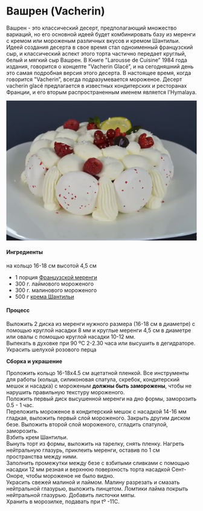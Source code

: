 # Вашрен (Vacherin)

Вашрен - это классический десерт, предполагающий множество вариаций, но его основной идеей будет комбинировать базу из меренги с кремом или мороженым различных вкусов и кремом Шантильи. Идеей создания десерта в свое время стал одноименный французский сыр, и классический аспект этого торта частично передает круглый, белый и мягкий сыр Вашрен.
В Книге "Larousse de Cuisine” 1984 года издания, говорится о концепте "Vacherin Glacé”, и на сегодняшний день это самая подробная версия этого десерта. В настоящее время, когда говорится "Vacherin”, всегда подразумевается мороженое. Десерт vacherin glacé предлагается в известных кондитерских и ресторанах Франции, и его вторым распространенным именем является l'Hymalaya.

![Vacherin](../../pics/vacherin.png)

#### Ингредиенты

на кольцо 16-18 см высотой 4,5 см

* 1 порция [Французской меренги](https://mars9n9.github.io/cakes/Базовый/Меренги/french_meringue.html)
* 300 г. лаймового мороженого
* 300 г. малинового мороженого
* 500 г [крема Шантильи](https://mars9n9.github.io/cakes/%D0%91%D0%B0%D0%B7%D0%BE%D0%B2%D1%8B%D0%B9/%D0%91%D0%B0%D0%B7%D0%BE%D0%B2%D1%8B%D0%B5%20%D0%BA%D1%80%D0%B5%D0%BC%D1%8B/chantilly.html)

#### Процесс

Выложить 2 диска из меренги нужного размера (16-18 см в диаметре) с помощью круглой насадки 8 мм и круглые меренги 4,5 см в диаметре или овалы с помощью круглой насадки 10-12 мм.  
Выпекать в духовке при 90 ºC 2-2.30 часа или высушить в дегидраторе.  
Украсить шелухой розового перца

**Сборка и украшение**

Проложить кольцо 16-18x4.5 см ацетатной пленкой. Все инструменты для работы (кольца, силиконовая спатула, скребок, кондитерский мешок и насадка) с мороженым **должны быть заморожены**, чтобы не нарушить правильную текстуру мороженого.  
Положить первый диск высушенной меренги на дно формы, заморозить 0.5 - 1 час.  
Переложить мороженое в кондитерский мешок с насадкой 14-16 мм гладкая, выложить первый слой мороженого. Закрыть другим диском безе. Выложить второй слой мороженого, сгладить спатулой, заморозить.  
Взбить крем Шантильи.  
Вынуть торт из формы, выложить на тарелку, снять пленку. Нагреть нейтральную глазурь, приклеить меренги, оставив по 1 см пространства между ними.  
Заполнить промежутки между безе с взбитыми сливками с помощью насадки 12 мм резная и верхнюю поверхность торта насадкой Сент-Оноре, чтобы мороженое не было видно.  
Украсить свежей малиной и лаймом. Малину разрезать и смазать нейтральной глазурью, выложить пинцетом. Ломтики лайма покрыть нейтральной глазурью. Добавить листочки мяты.  
Хранить в морозилке, подавать при tº -11C.
